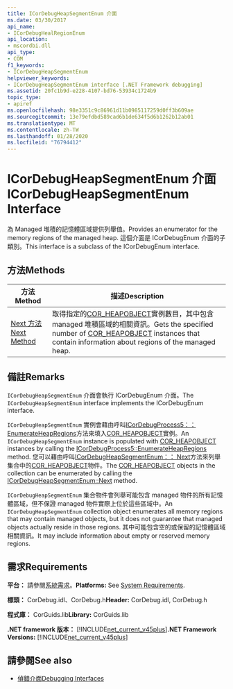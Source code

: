```yaml
---
title: ICorDebugHeapSegmentEnum 介面
ms.date: 03/30/2017
api_name:
- ICorDebugHealRegionEnum
api_location:
- mscordbi.dll
api_type:
- COM
f1_keywords:
- ICorDebugHeapSegmentEnum
helpviewer_keywords:
- ICorDebugHeapSegmentEnum interface [.NET Framework debugging]
ms.assetid: 20fc1b9d-e228-4107-bd76-53934c1724b9
topic_type:
- apiref
ms.openlocfilehash: 98e3351c9c86961d11b0985117259d0ff3b609ae
ms.sourcegitcommit: 13e79efdbd589cad6b1de634f5d6b1262b12ab01
ms.translationtype: MT
ms.contentlocale: zh-TW
ms.lasthandoff: 01/28/2020
ms.locfileid: "76794412"
---
```

# <a name="icordebugheapsegmentenum-interface"></a><span data-ttu-id="2e9ea-102">ICorDebugHeapSegmentEnum 介面</span><span class="sxs-lookup"><span data-stu-id="2e9ea-102">ICorDebugHeapSegmentEnum Interface</span></span>
<span data-ttu-id="2e9ea-103">為 Managed 堆積的記憶體區域提供列舉值。</span><span class="sxs-lookup"><span data-stu-id="2e9ea-103">Provides an enumerator for the memory regions of the managed heap.</span></span> <span data-ttu-id="2e9ea-104">這個介面是 ICorDebugEnum 介面的子類別。</span><span class="sxs-lookup"><span data-stu-id="2e9ea-104">This interface is a subclass of the ICorDebugEnum interface.</span></span>  
  
## <a name="methods"></a><span data-ttu-id="2e9ea-105">方法</span><span class="sxs-lookup"><span data-stu-id="2e9ea-105">Methods</span></span>  
  
|<span data-ttu-id="2e9ea-106">方法</span><span class="sxs-lookup"><span data-stu-id="2e9ea-106">Method</span></span>|<span data-ttu-id="2e9ea-107">描述</span><span class="sxs-lookup"><span data-stu-id="2e9ea-107">Description</span></span>|  
|------------|-----------------|  
|[<span data-ttu-id="2e9ea-108">Next 方法</span><span class="sxs-lookup"><span data-stu-id="2e9ea-108">Next Method</span></span>](icordebugheapsegmentenum-next-method.md)|<span data-ttu-id="2e9ea-109">取得指定的[COR_HEAPOBJECT](cor-heapobject-structure.md)實例數目，其中包含 managed 堆積區域的相關資訊。</span><span class="sxs-lookup"><span data-stu-id="2e9ea-109">Gets the specified number of [COR_HEAPOBJECT](cor-heapobject-structure.md) instances that contain information about regions of the managed heap.</span></span>|  
  
## <a name="remarks"></a><span data-ttu-id="2e9ea-110">備註</span><span class="sxs-lookup"><span data-stu-id="2e9ea-110">Remarks</span></span>  
 <span data-ttu-id="2e9ea-111">`ICorDebugHeapSegmentEnum` 介面會執行 ICorDebugEnum 介面。</span><span class="sxs-lookup"><span data-stu-id="2e9ea-111">The `ICorDebugHeapSegmentEnum` interface implements the ICorDebugEnum interface.</span></span>  
  
 <span data-ttu-id="2e9ea-112">`ICorDebugHeapSegmentEnum` 實例會藉由呼叫[ICorDebugProcess5：： EnumerateHeapRegions](icordebugprocess5-enumerateheapregions-method.md)方法來填入[COR_HEAPOBJECT](cor-heapobject-structure.md)實例。</span><span class="sxs-lookup"><span data-stu-id="2e9ea-112">An `ICorDebugHeapSegmentEnum` instance is populated with [COR_HEAPOBJECT](cor-heapobject-structure.md) instances by calling the [ICorDebugProcess5::EnumerateHeapRegions](icordebugprocess5-enumerateheapregions-method.md) method.</span></span> <span data-ttu-id="2e9ea-113">您可以藉由呼叫[ICorDebugHeapSegmentEnum：： Next](icordebugheapsegmentenum-next-method.md)方法來列舉集合中的[COR_HEAPOBJECT](cor-heapobject-structure.md)物件。</span><span class="sxs-lookup"><span data-stu-id="2e9ea-113">The [COR_HEAPOBJECT](cor-heapobject-structure.md) objects in the collection can be enumerated by calling the [ICorDebugHeapSegmentEnum::Next](icordebugheapsegmentenum-next-method.md) method.</span></span>  
  
 <span data-ttu-id="2e9ea-114">`ICorDebugHeapSegmentEnum` 集合物件會列舉可能包含 managed 物件的所有記憶體區域，但不保證 managed 物件實際上位於這些區域中。</span><span class="sxs-lookup"><span data-stu-id="2e9ea-114">An `ICorDebugHeapSegmentEnum` collection object enumerates all memory regions that may contain managed objects, but it does not guarantee that managed objects actually reside in those regions.</span></span> <span data-ttu-id="2e9ea-115">其中可能包含空的或保留的記憶體區域相關資訊。</span><span class="sxs-lookup"><span data-stu-id="2e9ea-115">It may include information about empty or reserved memory regions.</span></span>  
  
## <a name="requirements"></a><span data-ttu-id="2e9ea-116">需求</span><span class="sxs-lookup"><span data-stu-id="2e9ea-116">Requirements</span></span>  
 <span data-ttu-id="2e9ea-117">**平台：** 請參閱[系統需求](../../../../docs/framework/get-started/system-requirements.md)。</span><span class="sxs-lookup"><span data-stu-id="2e9ea-117">**Platforms:** See [System Requirements](../../../../docs/framework/get-started/system-requirements.md).</span></span>  
  
 <span data-ttu-id="2e9ea-118">**標頭：** CorDebug.idl、CorDebug.h</span><span class="sxs-lookup"><span data-stu-id="2e9ea-118">**Header:** CorDebug.idl, CorDebug.h</span></span>  
  
 <span data-ttu-id="2e9ea-119">**程式庫：** CorGuids.lib</span><span class="sxs-lookup"><span data-stu-id="2e9ea-119">**Library:** CorGuids.lib</span></span>  
  
 <span data-ttu-id="2e9ea-120">**.NET framework 版本：** [!INCLUDE[net_current_v45plus](../../../../includes/net-current-v45plus-md.md)]</span><span class="sxs-lookup"><span data-stu-id="2e9ea-120">**.NET Framework Versions:** [!INCLUDE[net_current_v45plus](../../../../includes/net-current-v45plus-md.md)]</span></span>  
  
## <a name="see-also"></a><span data-ttu-id="2e9ea-121">請參閱</span><span class="sxs-lookup"><span data-stu-id="2e9ea-121">See also</span></span>

- [<span data-ttu-id="2e9ea-122">偵錯介面</span><span class="sxs-lookup"><span data-stu-id="2e9ea-122">Debugging Interfaces</span></span>](debugging-interfaces.md)
